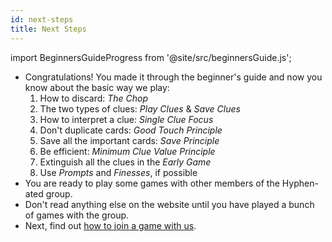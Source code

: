 ```yaml
---
id: next-steps
title: Next Steps
---
```


import BeginnersGuideProgress from '@site/src/beginnersGuide.js';

<BeginnersGuideProgress part="63" />

- Congratulations! You made it through the beginner's guide and now you know about the basic way we play:
  1. How to discard: *The Chop*
  1. The two types of clues: *Play Clues* & *Save Clues*
  1. How to interpret a clue: *Single Clue Focus*
  1. Don't duplicate cards: *Good Touch Principle*
  1. Save all the important cards: *Save Principle*
  1. Be efficient: *Minimum Clue Value Principle*
  1. Extinguish all the clues in the *Early Game*
  1. Use *Prompts* and *Finesses*, if possible
- You are ready to play some games with other members of the Hyphen-ated group.
- Don't read anything else on the website until you have played a bunch of games with the group.
- Next, find out [how to join a game with us](../how-to-join.md).
